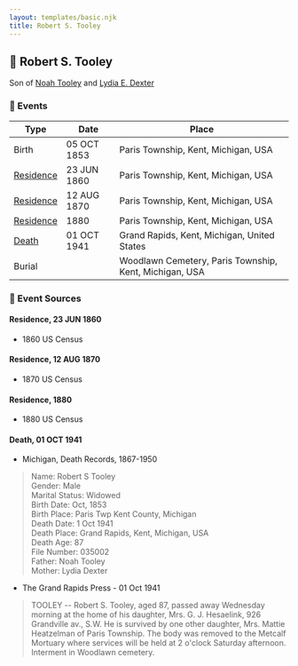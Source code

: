 ```yaml
---
layout: templates/basic.njk
title: Robert S. Tooley
---
```

## 🔵 Robert S. Tooley

Son of [Noah Tooley](/people/8/84640933) and [Lydia E. Dexter](/people/6/67357568)

### 📆 Events

Type | Date | Place
------ | ------ | ------
Birth | 05 OCT 1853 | Paris Township, Kent, Michigan, USA
[Residence](#event-2faa0f82-f2cf-4376-a8bc-2c7b634ce831) | 23 JUN 1860 | Paris Township, Kent, Michigan, USA
[Residence](#event-07694d64-bff7-4d99-b214-e540f14e9e25) | 12 AUG 1870 | Paris Township, Kent, Michigan, USA
[Residence](#event-b52d43a1-d148-4f8e-bd73-eae6484b7171) | 1880 | Paris Township, Kent, Michigan, USA
[Death](#event-f5588768-13ba-463f-b38d-675edf9fd932) | 01 OCT 1941 | Grand Rapids, Kent, Michigan, United States
Burial |  | Woodlawn Cemetery, Paris Township, Kent, Michigan, USA

### 📰 Event Sources

#### <a id="event-2faa0f82-f2cf-4376-a8bc-2c7b634ce831"></a> Residence, 23 JUN 1860
* 1860 US Census

#### <a id="event-07694d64-bff7-4d99-b214-e540f14e9e25"></a> Residence, 12 AUG 1870
* 1870 US Census

#### <a id="event-b52d43a1-d148-4f8e-bd73-eae6484b7171"></a> Residence, 1880
* 1880 US Census

#### <a id="event-f5588768-13ba-463f-b38d-675edf9fd932"></a> Death, 01 OCT 1941
* Michigan, Death Records, 1867-1950
>   
  > Name: Robert S Tooley  
  > Gender: Male  
  > Marital Status: Widowed  
  > Birth Date: Oct, 1853  
  > Birth Place: Paris Twp Kent County, Michigan  
  > Death Date: 1 Oct 1941  
  > Death Place: Grand Rapids, Kent, Michigan, USA  
  > Death Age: 87  
  > File Number: 035002  
  > Father: Noah Tooley  
  > Mother: Lydia Dexter
* The Grand Rapids Press  - 01 Oct 1941
>   
  > TOOLEY -- Robert S. Tooley, aged 87, passed away Wednesday morning at the home of his daughter, Mrs. G. J. Hesaelink, 926 Grandville av., S.W. He is survived by one other daughter, Mrs. Mattie Heatzelman of Paris Township. The body was removed to the Metcalf Mortuary where services will be held at 2 o'clock Saturday afternoon. Interment in Woodlawn cemetery.
